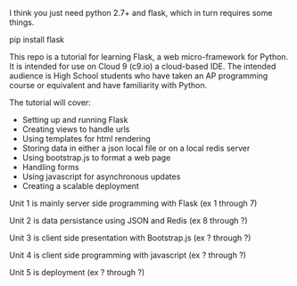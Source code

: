 I think you just need python 2.7+ and flask, which in turn requires some
things.

pip install flask

This repo is a tutorial for learning Flask, a web micro-framework
for Python. It is intended for use on Cloud 9 (c9.io) a cloud-based
IDE. The intended audience is High School students who have taken
an AP programming course or equivalent and have familiarity with
Python.

The tutorial will cover:
* Setting up and running Flask
* Creating views to handle urls
* Using templates for html rendering
* Storing data in either a json local file or on a local redis server
* Using bootstrap.js to format a web page
* Handling forms
* Using javascript for asynchronous updates
* Creating a scalable deployment

Unit 1 is mainly server side programming with Flask (ex 1 through 7)

Unit 2 is data persistance using JSON and Redis (ex 8 through ?)

Unit 3 is client side presentation with Bootstrap.js (ex ? through ?)

Unit 4 is client side programming with javascript (ex ? through ?)

Unit 5 is deployment (ex ? through ?)

